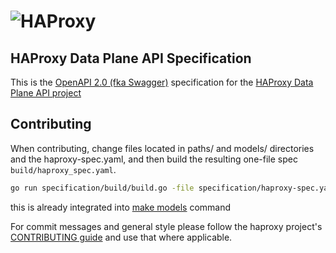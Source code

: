 # ![HAProxy](../assets/images/haproxy-weblogo-210x49.png "HAProxy")

## HAProxy Data Plane API Specification

This is the [OpenAPI 2.0 (fka Swagger)](https://github.com/OAI/OpenAPI-Specification/blob/master/versions/2.0.md) specification for the [HAProxy Data Plane API project](https://github.com/theunknownport/dataplaneapi)

## Contributing

When contributing, change files located in paths/ and models/ directories and the haproxy-spec.yaml, and then build the resulting one-file spec `build/haproxy_spec.yaml`.

```bash
go run specification/build/build.go -file specification/haproxy-spec.yaml > specification/build/haproxy_spec.yaml
```

this is already integrated into [make models](../Makefile) command

For commit messages and general style please follow the haproxy project's [CONTRIBUTING guide](https://github.com/haproxy/haproxy/blob/master/CONTRIBUTING) and use that where applicable.
